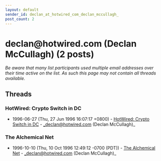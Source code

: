 ```yaml
---
layout: default
sender_id: declan_at_hotwired_com_declan_mccullagh_
post_count: 2
---
```


# declan<span>@</span>hotwired.com (Declan McCullagh) (2 posts)

_Be aware that many list participants used multiple email addresses over their time active on the list. As such this page may not contain all threads available._

## Threads

### HotWired: Crypto Switch in DC
+ 1996-06-27 (Thu, 27 Jun 1996 16:07:17 +0800) - [HotWired: Crypto Switch in DC](/archive/1996/06/1a584f7cee9809db41d343101f3e5fef477d66ee4600fa22e916a8302fc2037c) - _declan@hotwired.com (Declan McCullagh)_

### The Alchemical Net
+ 1996-10-10 (Thu, 10 Oct 1996 12:49:12 -0700 (PDT)) - [The Alchemical Net](/archive/1996/10/ccdef7541ab4cb9fbde4695d3f922cd7a07be36799da8d4dcf5e4099fa79c90a) - _declan@hotwired.com (Declan McCullagh)_

